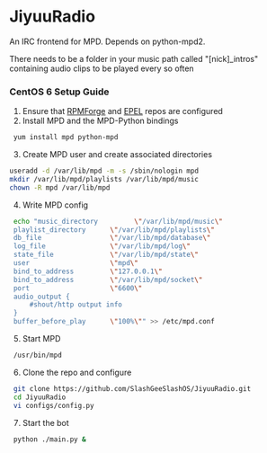 JiyuuRadio
==========

An IRC frontend for MPD. Depends on python-mpd2.

There needs to be a folder in your music path called "[nick]\_intros" containing audio clips to be played every so often

### CentOS 6 Setup Guide ###
1. Ensure that [RPMForge](http://wiki.centos.org/AdditionalResources/Repositories/RPMForge) and [EPEL](https://fedoraproject.org/wiki/EPEL) repos are configured
2. Install MPD and the MPD-Python bindings

 ```sh
  yum install mpd python-mpd
 ```
3. Create MPD user and create associated directories

 ```sh
 useradd -d /var/lib/mpd -m -s /sbin/nologin mpd
 mkdir /var/lib/mpd/playlists /var/lib/mpd/music
 chown -R mpd /var/lib/mpd
 ```

4. Write MPD config

 ```sh
  echo "music_directory         \"/var/lib/mpd/music\"
  playlist_directory      \"/var/lib/mpd/playlists\"
  db_file                 \"/var/lib/mpd/database\"
  log_file                \"/var/lib/mpd/log\"
  state_file              \"/var/lib/mpd/state\"
  user                    \"mpd\"
  bind_to_address         \"127.0.0.1\"
  bind_to_address         \"/var/lib/mpd/socket\"
  port                    \"6600\"
  audio_output {
      #shout/http output info
  }
  buffer_before_play      \"100%\"" >> /etc/mpd.conf
 ```

5. Start MPD

 ```sh
  /usr/bin/mpd
 ```
 
6. Clone the repo and configure

 ```sh
  git clone https://github.com/SlashGeeSlashOS/JiyuuRadio.git
  cd JiyuuRadio
  vi configs/config.py
 ```

7. Start the bot

 ```sh
  python ./main.py &
 ```

